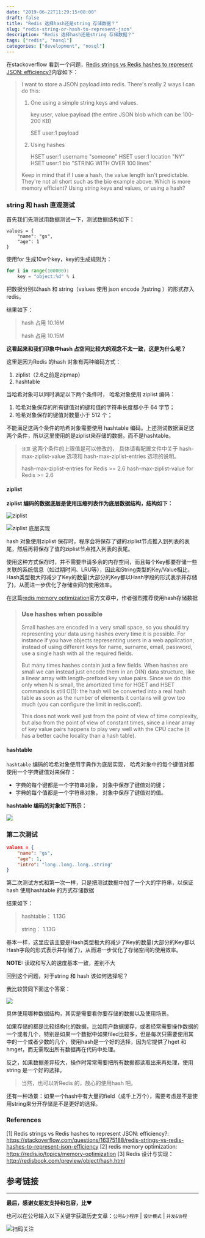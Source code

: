 ```yaml
---
date: "2019-06-22T11:29:15+08:00"
draft: false
title: "Redis 选择hash还是string 存储数据？"
slug: "redis-string-or-hash-to-represent-json"
description: "Redis 选择hash还是string 存储数据？"
tags: ["redis", "nosql"]
categories: ["development", "nosql"]
---
```


在stackoverflow 看到一个问题，[Redis strings vs Redis hashes to represent JSON: efficiency?](https://stackoverflow.com/questions/16375188/redis-strings-vs-redis-hashes-to-represent-json-efficiency)内容如下：

> I want to store a JSON payload into redis. There's really 2 ways I can do this:
>
> 1. One using a simple string keys and values.
>
>    key:user, value:payload (the entire JSON blob which can be 100-200 KB)
>
>    SET user:1 payload
>
> 2. Using hashes
> 
>     HSET user:1 username "someone"
>     HSET user:1 location "NY"
>     HSET user:1 bio "STRING WITH OVER 100 lines"
> 
> Keep in mind that if I use a hash, the value length isn't predictable. They're not all short such as the bio example above.
> Which is more memory efficient? Using string keys and values, or using a hash?

### string 和 hash 直观测试

首先我们先测试用数据测试一下，测试数据结构如下：



```jsonjs o
values = {
    "name": "gs",
    "age": 1
}
```



使用for 生成10w个key，key的生成规则为：



```python
for i in range(100000):
    key = "object:%d" % i
```



把数据分别以hash 和 string（values 使用 json encode 为string ）的形式存入redis。

结果如下：



>  hash 占用 10.16M
>
> hash 占用 10.15M



**这看起来和我们印象中hash 占空间比较大的观念不太一致，这是为什么呢？**

这里是因为Redis 的hash 对象有两种编码方式：

1. ziplist（2.6之前是zipmap）
2. hashtable

当哈希对象可以同时满足以下两个条件时， 哈希对象使用 ziplist 编码：

1. 哈希对象保存的所有键值对的键和值的字符串长度都小于 64 字节；
2. 哈希对象保存的键值对数量小于 512 个；

不能满足这两个条件的哈希对象需要使用 hashtable 编码。上述测试数据满足这两个条件，所以这里使用的是ziplist来存储的数据，而不是hashtable。



> `注意`
> 这两个条件的上限值是可以修改的， 具体请看配置文件中关于 hash-max-ziplist-value 选项和 hash-max-ziplist-entries 选项的说明。
>
> hash-max-ziplist-entries for Redis >= 2.6
> hash-max-ziplist-value for Redis >= 2.6



#### ziplist

**ziplist 编码的数据底层是使用压缩列表作为底层数据结构，结构如下：**

![ziplist](http://media.gusibi.mobi/Ir11LH8z_BiQW8eVl2OXaKERDyO5V5cXkx1OqNaeGWBuqo1Z6WZRss_YP98mnJuc)

![ziplist 底层实现](http://media.gusibi.mobi/EinQ3TgdfGywd8GtAk93ksSzJeZsf7cBSBxEMgtrt9SM2MAvQcLoxvuGeQSdFS7W)



hash 对象使用ziplist 保存时，程序会将保存了键的ziplist节点推入到列表的表尾，然后再将保存了值的ziplist节点推入列表的表尾。

使用这种方式保存时，并不需要申请多余的内存空间，而且每个Key都要存储一些关联的系统信息（如过期时间、LRU等），因此和String类型的Key/Value相比，Hash类型极大的减少了Key的数量(大部分的Key都以Hash字段的形式表示并存储了)，从而进一步优化了存储空间的使用效率。

在这篇[redis memory optimization](https://redis.io/topics/memory-optimization)官方文章中，作者强烈推荐使用hash存储数据



> ### Use hashes when possible
>
>  Small hashes are encoded in a very small space, so you should try representing your data using hashes every time it is possible. For instance if you have objects representing users in a web application, instead of using different keys for name, surname, email, password, use a single hash with all the required fields.
> 
>  But many times hashes contain just a few fields. When hashes are small we can instead just encode them in an O(N) data structure, like a linear array with length-prefixed key value pairs. Since we do this only when N is small, the amortized time for HGET and HSET commands is still O(1): the hash will be converted into a real hash table as soon as the number of elements it contains will grow too much (you can configure the limit in redis.conf).
>
>  This does not work well just from the point of view of time complexity, but also from the point of view of constant times, since a linear array of key value pairs happens to play very well with the CPU cache (it has a better cache locality than a hash table).



#### hashtable

 `hashtable` 编码的哈希对象使用字典作为底层实现， 哈希对象中的每个键值对都使用一个字典键值对来保存：

- 字典的每个键都是一个字符串对象， 对象中保存了键值对的键；
- 字典的每个值都是一个字符串对象， 对象中保存了键值对的值。

**hashtable 编码的对象如下所示：**

![](http://media.gusibi.mobi/uxuYAXAcsW_18WeIiiwGNTbMqWbncG6Vd143kyizERZgYMmBggKd4EK_zkIva7AQ)

### 第二次测试



```json
values = {
    "name": "gs",
    "age": 1,
    "intro": "long..long..long..string"
}
```



第二次测试方式和第一次一样，只是把测试数据中加了一个大的字符串，以保证hash 使用hashtable 的方式存储数据

结果如下：



> hashtable： 1.13G
>
> string：        1.13G

基本一样，这里应该主要是Hash类型极大的减少了Key的数量(大部分的Key都以Hash字段的形式表示并存储了)，从而进一步优化了存储空间的使用效率。



**NOTE:** 读取和写入的速度基本一致，差别不大



回到这个问题，对于string 和 hash 该如何选择呢？

我比较赞同下面这个答案：

![](http://media.gusibi.mobi/5v4pyfA4GAF4q-BnGujmFveL24N6uGWuhISE5RXYThGUtZlot_-H5OTymX4ANnNr)

具体使用哪种数据结构，其实是需要看你要存储的数据以及使用场景。

如果存储的都是比较结构化的数据，比如用户数据缓存，或者经常需要操作数据的一个或者几个，特别是如果一个数据中如果filed比较多，但是每次只需要使用其中的一个或者少数的几个，使用hash是一个好的选择，因为它提供了hget 和 hmget，而无需取出所有数据再在代码中处理。

反之，如果数据差异较大，操作时常常需要把所有数据都读取出来再处理，使用string 是一个好的选择。



> 当然，也可以听Redis 的，放心的使用hash 吧。



还有一种场景：如果一个hash中有大量的field（成千上万个），需要考虑是不是使用string来分开存储是不是更好的选择。


### References

[1] Redis strings vs Redis hashes to represent JSON: efficiency?: https://stackoverflow.com/questions/16375188/redis-strings-vs-redis-hashes-to-represent-json-efficiency
[2] redis memory optimization: https://redis.io/topics/memory-optimization
[3] Redis 设计与实现： http://redisbook.com/preview/object/hash.html

## 参考链接


------


**最后，感谢女朋友支持和包容，比❤️**

也可以在公号输入以下关键字获取历史文章：`公号&小程序` | `设计模式` | `并发&协程`

![扫码关注](http://media.gusibi.mobi/zHqNew3j1brVxSoTkjOerslhnB_ZpchcOXf60lFUxiZ5YtnCHs5HrJNOP14go6Ea)
